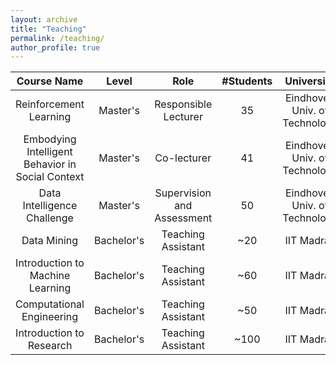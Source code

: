 ```yaml
---
layout: archive
title: "Teaching"
permalink: /teaching/
author_profile: true
---
```


  
| Course Name                                       | Level      |  Role                      | #Students |  University                   |
|  :---:                                            |  :---:     | :---:                      | :---:     |  :---:                        |
| Reinforcement Learning                            | Master's   | Responsible Lecturer       |    35     | Eindhoven Univ. of Technology | 
| Embodying Intelligent Behavior in Social Context  | Master's   | Co-lecturer                |    41     | Eindhoven Univ. of Technology |
| Data Intelligence Challenge                       | Master's   | Supervision and Assessment |   50      | Eindhoven Univ. of Technology | 
| Data Mining                                       | Bachelor's | Teaching Assistant         | ~20       | IIT Madras                    |
| Introduction to Machine Learning                  | Bachelor's | Teaching Assistant         | ~60       |  IIT Madras                   |
| Computational Engineering                         | Bachelor's | Teaching Assistant         | ~50       | IIT Madras                    |
| Introduction to Research                          | Bachelor's | Teaching Assistant         | ~100      | IIT Madras                    |
